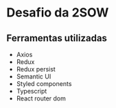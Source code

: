 # Desafio da 2SOW

## Ferramentas utilizadas

- Axios
- Redux
- Redux persist
- Semantic UI
- Styled components
- Typescript
- React router dom
